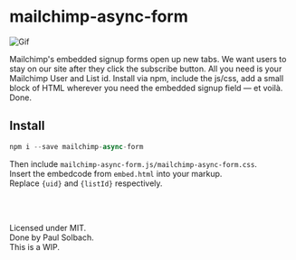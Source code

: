 # mailchimp-async-form
![Gif](https://i.imgur.com/FV8unDX.gif)

Mailchimp's embedded signup forms open up new tabs. We want users to stay on our site after they click the subscribe button. All you need is your Mailchimp User and List id. Install via npm, include the js/css, add a small block of HTML wherever you need the embedded signup field — et voilà. Done.

## Install
```js
npm i --save mailchimp-async-form
```
Then include `mailchimp-async-form.js/mailchimp-async-form.css`.   
Insert the embedcode from `embed.html` into your markup.   
Replace `{uid}` and `{listId}` respectively.

<br/>
<br/>
   

Licensed under MIT.   
Done by Paul Solbach.   
This is a WIP.   
